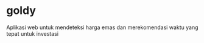 # goldy
Aplikasi web untuk mendeteksi harga emas dan merekomendasi waktu yang tepat untuk investasi
